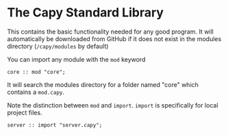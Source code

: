 # The Capy Standard Library

This contains the basic functionality needed for any good program. It will automatically be downloaded from GitHub if it does not exist in the modules directory (`/capy/modules` by default)

You can import any module with the `mod` keyword

```capy
core :: mod "core";
```

It will search the modules directory for a folder named "core" which contains a `mod.capy`.

Note the distinction between `mod` and `import`. `import` is specifically for local project files.

```capy
server :: import "server.capy";
```
